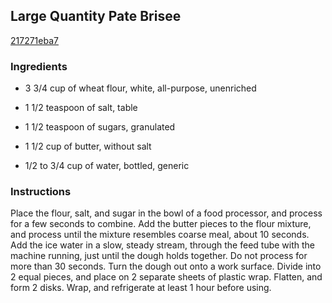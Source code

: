 ## Large Quantity Pate Brisee

[217271eba7](http://www.epicurious.com/recipes/food/views/large-quantity-pate-brisee-393382)

### Ingredients

 - 3 3/4 cup of wheat flour, white, all-purpose, unenriched

 - 1 1/2 teaspoon of salt, table

 - 1 1/2 teaspoon of sugars, granulated

 - 1 1/2 cup of butter, without salt

 - 1/2 to 3/4 cup of water, bottled, generic

### Instructions

Place the flour, salt, and sugar in the bowl of a food processor, and process for a few seconds to combine. Add the butter pieces to the flour mixture, and process until the mixture resembles coarse meal, about 10 seconds. Add the ice water in a slow, steady stream, through the feed tube with the machine running, just until the dough holds together. Do not process for more than 30 seconds. Turn the dough out onto a work surface. Divide into 2 equal pieces, and place on 2 separate sheets of plastic wrap. Flatten, and form 2 disks. Wrap, and refrigerate at least 1 hour before using.
